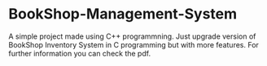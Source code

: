 # BookShop-Management-System
A simple project made using C++ programmning. Just upgrade version of BookShop Inventory System in C programming but with more features. For further information you can check the pdf.
